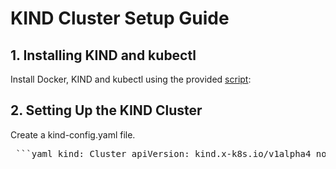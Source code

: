 # KIND Cluster Setup Guide
## 1. Installing KIND and kubectl
Install Docker, KIND and kubectl using the provided [script](https://github.com/sanchitk2002/kubernete-project/blob/main/kind/kind%2C%20kubectl%20%26%20docker-installation.sh):

## 2. Setting Up the KIND Cluster
Create a kind-config.yaml file.
<pre> ```yaml kind: Cluster apiVersion: kind.x-k8s.io/v1alpha4 nodes: - role: control-plane image: kindest/node:v1.33.1 - role: worker image: kindest/node:v1.33.1 - role: worker image: kindest/node:v1.33.1 ``` </pre>
